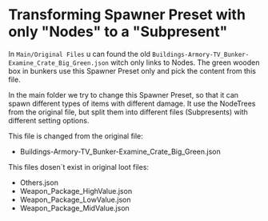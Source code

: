 # Transforming Spawner Preset with only "Nodes" to a "Subpresent"


In `Main/Original Files` u can found the old `Buildings-Armory-TV_Bunker-Examine_Crate_Big_Green.json` witch only links to Nodes. The green wooden box in bunkers use this Spawner Preset only and pick the content from this file.

In the main folder we try to change this Spawner Preset, so that it can spawn different types of items with different damage. It use the NodeTrees from the original file, but split them into different files (Subpresents) with different setting options.



This file is changed from the original file:
- Buildings-Armory-TV_Bunker-Examine_Crate_Big_Green.json

This files dosen´t exist in original loot files:
- Others.json
- Weapon_Package_HighValue.json 
- Weapon_Package_LowValue.json
- Weapon_Package_MidValue.json 
